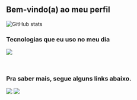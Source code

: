 ## Bem-vindo(a) ao meu perfil

![GitHub stats](https://github-readme-stats-sigma-five.vercel.app/api?username=devalissonoliveira&show_icons=true&theme=dark)

  ### Tecnologias que eu uso no meu dia
  <p>
    <a href="https://skillicons.dev">
      <img src="https://skillicons.dev/icons?i=react,nodejs,js,css,html" />
    </a>
  </p>
<br>

<!--
  [![Top Langs](https://github-readme-stats.vercel.app/api/top-langs/?username=devalissonoliveira)](https://github.com/devalissonoliveira/github-readme-stats)
-->
 
  ### Pra saber mais, segue alguns links abaixo.
 
<div> 
  <a href="https://www.linkedin.com/in/alisson-oliveira-2b28b9249" target="_blank"><img src="https://img.shields.io/badge/-LinkedIn-%230077B5?style=for-the-badge&logo=linkedin&logoColor=white" target="_blank"></a> 
   <a href = "mailto:devalissonoliveira@gmail.com"><img src="https://img.shields.io/badge/-Gmail-%23333?style=for-the-badge&logo=gmail&logoColor=white" target="_blank"></a>
</div>
